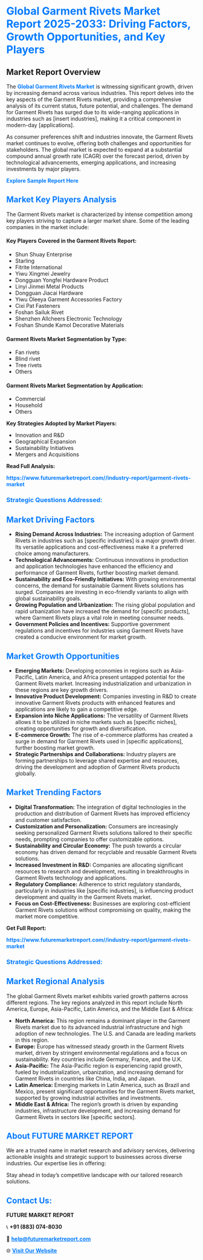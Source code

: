 <h1 style="color: #007BFF;">Global Garment Rivets Market Report 2025-2033: Driving Factors, Growth Opportunities, and Key Players</h1>

<section id="overview">
<h2>Market Report Overview</h2>
<p>The <a href="https://www.futuremarketreport.com//industry-report/garment-rivets-market" style="color: #007BFF; text-decoration: none;"><strong>Global Garment Rivets Market</strong></a> is witnessing significant growth, driven by increasing demand across various industries. This report delves into the key aspects of the Garment Rivets market, providing a comprehensive analysis of its current status, future potential, and challenges. The demand for Garment Rivets has surged due to its wide-ranging applications in industries such as [insert industries], making it a critical component in modern-day [applications].</p>
<p>As consumer preferences shift and industries innovate, the Garment Rivets market continues to evolve, offering both challenges and opportunities for stakeholders. The global market is expected to expand at a substantial compound annual growth rate (CAGR) over the forecast period, driven by technological advancements, emerging applications, and increasing investments by major players.</p>
</section>

<section id="overview">
<p><a href="https://www.futuremarketreport.com//request-sample/reportId=55579" style="color: #007BFF; text-decoration: none;"><strong>Explore Sample Report Here</strong></a></p>
</section>

<section id="key-players">
<h2 style="color: #007BFF;">Market Key Players Analysis</h2>
<p>The Garment Rivets market is characterized by intense competition among key players striving to capture a larger market share. Some of the leading companies in the market include:</p>
<h4>Key Players Covered in the Garment Rivets Report:</h4>
<ul><li>Shun Shuay Enterprise</li><li>Starling</li><li>Fitrite International</li><li>Yiwu Xingmei Jewelry</li><li>Dongguan Yongfei Hardware Product</li><li>Linyi Jinmei Metal Products</li><li>Dongguan Jiacai Hardware</li><li>Yiwu Oleeya Garment Accessories Factory</li><li>Cixi Pat Fasteners</li><li>Foshan Sailuk Rivet</li><li>Shenzhen Allcheers Electronic Technology</li><li>Foshan Shunde Kamol Decorative Materials</li></ul>
<h4>Garment Rivets Market Segmentation by Type:</h4>
<ul><li>Fan rivets</li><li>Blind rivet</li><li>Tree rivets</li><li>Others</li></ul>

<h4>Garment Rivets Market Segmentation by Application:</h4>
<ul><li>Commercial</li><li>Household</li><li>Others</li></ul>
<p><strong>Key Strategies Adopted by Market Players:</strong></p>
<ul>
<li>Innovation and R&D</li>
<li>Geographical Expansion</li>
<li>Sustainability Initiatives</li>
<li>Mergers and Acquisitions</li>
</ul>
</section>

<section>
<p><strong>Read Full Analysis: </strong></p><a href="https://www.futuremarketreport.com//industry-report/garment-rivets-market" style="color: #007BFF; text-decoration: none;"><strong>https://www.futuremarketreport.com//industry-report/garment-rivets-market</strong></a>
<h3 style="color: #007BFF;">Strategic Questions Addressed:</h3>
</section>

<section id="driving-factors">
<h2 style="color: #007BFF;">Market Driving Factors</h2>
<ul>
<li><strong>Rising Demand Across Industries:</strong> The increasing adoption of Garment Rivets in industries such as [specific industries] is a major growth driver. Its versatile applications and cost-effectiveness make it a preferred choice among manufacturers.</li>
<li><strong>Technological Advancements:</strong> Continuous innovations in production and application technologies have enhanced the efficiency and performance of Garment Rivets, further boosting market demand.</li>
<li><strong>Sustainability and Eco-Friendly Initiatives:</strong> With growing environmental concerns, the demand for sustainable Garment Rivets solutions has surged. Companies are investing in eco-friendly variants to align with global sustainability goals.</li>
<li><strong>Growing Population and Urbanization:</strong> The rising global population and rapid urbanization have increased the demand for [specific products], where Garment Rivets plays a vital role in meeting consumer needs.</li>
<li><strong>Government Policies and Incentives:</strong> Supportive government regulations and incentives for industries using Garment Rivets have created a conducive environment for market growth.</li>
</ul>
</section>

<section id="growth-opportunities">
<h2 style="color: #007BFF;">Market Growth Opportunities</h2>
<ul>
<li><strong>Emerging Markets:</strong> Developing economies in regions such as Asia-Pacific, Latin America, and Africa present untapped potential for the Garment Rivets market. Increasing industrialization and urbanization in these regions are key growth drivers.</li>
<li><strong>Innovative Product Development:</strong> Companies investing in R&D to create innovative Garment Rivets products with enhanced features and applications are likely to gain a competitive edge.</li>
<li><strong>Expansion into Niche Applications:</strong> The versatility of Garment Rivets allows it to be utilized in niche markets such as [specific niches], creating opportunities for growth and diversification.</li>
<li><strong>E-commerce Growth:</strong> The rise of e-commerce platforms has created a surge in demand for Garment Rivets used in [specific applications], further boosting market growth.</li>
<li><strong>Strategic Partnerships and Collaborations:</strong> Industry players are forming partnerships to leverage shared expertise and resources, driving the development and adoption of Garment Rivets products globally.</li>
</ul>
</section>

<section id="trending-factors">
<h2 style="color: #007BFF;">Market Trending Factors</h2>
<ul>
<li><strong>Digital Transformation:</strong> The integration of digital technologies in the production and distribution of Garment Rivets has improved efficiency and customer satisfaction.</li>
<li><strong>Customization and Personalization:</strong> Consumers are increasingly seeking personalized Garment Rivets solutions tailored to their specific needs, prompting companies to offer customizable options.</li>
<li><strong>Sustainability and Circular Economy:</strong> The push towards a circular economy has driven demand for recyclable and reusable Garment Rivets solutions.</li>
<li><strong>Increased Investment in R&D:</strong> Companies are allocating significant resources to research and development, resulting in breakthroughs in Garment Rivets technology and applications.</li>
<li><strong>Regulatory Compliance:</strong> Adherence to strict regulatory standards, particularly in industries like [specific industries], is influencing product development and quality in the Garment Rivets market.</li>
<li><strong>Focus on Cost-Effectiveness:</strong> Businesses are exploring cost-efficient Garment Rivets solutions without compromising on quality, making the market more competitive.</li>
</ul>
</section>

<section>
<p><strong>Get Full Report: </strong></p><a href="https://www.futuremarketreport.com//industry-report/garment-rivets-market" style="color: #007BFF; text-decoration: none;"><strong>https://www.futuremarketreport.com//industry-report/garment-rivets-market</strong></a>
<h3 style="color: #007BFF;">Strategic Questions Addressed:</h3>
</section>


<section id="regional-analysis">
<h2 style="color: #007BFF;">Market Regional Analysis</h2>
<p>The global Garment Rivets market exhibits varied growth patterns across different regions. The key regions analyzed in this report include North America, Europe, Asia-Pacific, Latin America, and the Middle East & Africa:</p>
<ul>
<li><strong>North America:</strong> This region remains a dominant player in the Garment Rivets market due to its advanced industrial infrastructure and high adoption of new technologies. The U.S. and Canada are leading markets in this region.</li>
<li><strong>Europe:</strong> Europe has witnessed steady growth in the Garment Rivets market, driven by stringent environmental regulations and a focus on sustainability. Key countries include Germany, France, and the U.K.</li>
<li><strong>Asia-Pacific:</strong> The Asia-Pacific region is experiencing rapid growth, fueled by industrialization, urbanization, and increasing demand for Garment Rivets in countries like China, India, and Japan.</li>
<li><strong>Latin America:</strong> Emerging markets in Latin America, such as Brazil and Mexico, present significant opportunities for the Garment Rivets market, supported by growing industrial activities and investments.</li>
<li><strong>Middle East & Africa:</strong> The region’s growth is driven by expanding industries, infrastructure development, and increasing demand for Garment Rivets in sectors like [specific sectors].</li>
</ul>
</section>

<footer>
<h2 style="color: #007BFF;">About FUTURE MARKET REPORT</h2>
<p>We are a trusted name in market research and advisory services, delivering actionable insights and strategic support to businesses across diverse industries. Our expertise lies in offering:</p>

<p>Stay ahead in today’s competitive landscape with our tailored research solutions.</p>

<h2 style="color: #007BFF;">Contact Us:</h2>
<p><strong>FUTURE MARKET REPORT</strong></p>
<p>📞 <strong>+91 (883) 074-8030</strong></p>
<p>📧 <strong><a href="mailto:help@futuremarketreport.com" style="color: #007BFF;">help@futuremarketreport.com</a></strong></p>
<p>🌐 <strong><a href="https://www.futuremarketreport.com/" style="color: #007BFF;">Visit Our Website</a></strong></p>
</footer>